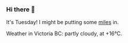 ### Hi there :wave:

It's Tuesday! I might be putting some [miles](https://www.strava.com/athletes/889963) in.

Weather in Victoria BC: partly cloudy, at +16°C.
